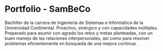 # Portfolio - SamBeCo

Bachiller de la carrera de Ingeniería de Sistemas e Informática de la Universidad Continental. Proactivo, sinérgico y con capacidades múltiples. Preparado para asumir con agrado los retos y metas planteadas, con un buen manejo de las relaciones interpersonales, así como para resolver problemas eficientemente en búsqueda de una mejora continua.

